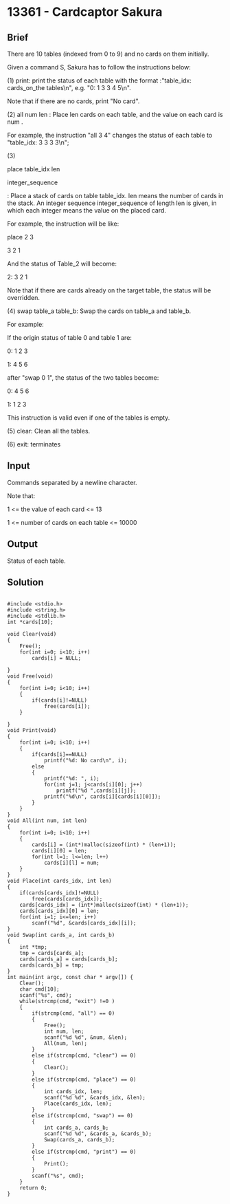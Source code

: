 # 13361 - Cardcaptor Sakura

## Brief
There are 10 tables (indexed from 0 to 9) and no cards on them initially.

Given a command S, Sakura has to follow the instructions below:

(1) print: print the status of each table with the format :"table_idx: cards_on_the tables\n", e.g. "0: 1 3 3 4 5\n". 

Note that if there are no cards, print "No card".

(2) all num len :  Place len cards on each table, and the value on each card is num .

For example, the instruction "all 3 4" changes the status of each table to "table_idx: 3 3 3 3\n";

(3)

place table_idx len

integer_sequence

: Place a stack of cards on table table_idx. len means the number of cards in the stack. An integer sequence integer_sequence of length len is given, in which each integer means the value on the placed card.

For example, the instruction will be like:

place 2 3

3 2 1

And the status of Table_2 will become:

2: 3 2 1

Note that if there are cards already on the target table, the status will be overridden.

(4) swap table_a table_b: Swap the cards on table_a and table_b.

For example:

If the origin status of table 0 and table 1 are:

0: 1 2 3

1: 4 5 6

after "swap 0 1", the status of the two tables become:

0: 4 5 6

1: 1 2 3

This instruction is valid even if one of the tables is empty.

(5) clear: Clean all the tables.

(6) exit: terminates

## Input
Commands separated by a newline character.

Note that:

1 <= the value of each card <= 13

1 <= number of cards on each table <= 10000

## Output
Status of each table.

## Solution
```c=

#include <stdio.h>
#include <string.h>
#include <stdlib.h>
int *cards[10];

void Clear(void)
{
    Free();
    for(int i=0; i<10; i++)
        cards[i] = NULL;
    
}
void Free(void)
{
    for(int i=0; i<10; i++)
    {
        if(cards[i]!=NULL)
            free(cards[i]);
    }
    
}
void Print(void)
{
    for(int i=0; i<10; i++)
    {
        if(cards[i]==NULL)
            printf("%d: No card\n", i);
        else
        {
            printf("%d: ", i);
            for(int j=1; j<cards[i][0]; j++)
                printf("%d ",cards[i][j]);
            printf("%d\n", cards[i][cards[i][0]]);
        }
    }
}
void All(int num, int len)
{
    for(int i=0; i<10; i++)
    {
        cards[i] = (int*)malloc(sizeof(int) * (len+1));
        cards[i][0] = len;
        for(int l=1; l<=len; l++)
            cards[i][l] = num;
    }
}
void Place(int cards_idx, int len)
{
    if(cards[cards_idx]!=NULL)
        free(cards[cards_idx]);
    cards[cards_idx] = (int*)malloc(sizeof(int) * (len+1));
    cards[cards_idx][0] = len;
    for(int i=1; i<=len; i++)
        scanf("%d", &cards[cards_idx][i]);
}
void Swap(int cards_a, int cards_b)
{
    int *tmp;
    tmp = cards[cards_a];
    cards[cards_a] = cards[cards_b];
    cards[cards_b] = tmp;
}
int main(int argc, const char * argv[]) {
    Clear();
    char cmd[10];
    scanf("%s", cmd);
    while(strcmp(cmd, "exit") !=0 )
    {
        if(strcmp(cmd, "all") == 0)
        {
            Free();
            int num, len;
            scanf("%d %d", &num, &len);
            All(num, len);
        }
        else if(strcmp(cmd, "clear") == 0)
        {
            Clear();
        }
        else if(strcmp(cmd, "place") == 0)
        {
            int cards_idx, len;
            scanf("%d %d", &cards_idx, &len);
            Place(cards_idx, len);
        }
        else if(strcmp(cmd, "swap") == 0)
        {
            int cards_a, cards_b;
            scanf("%d %d", &cards_a, &cards_b);
            Swap(cards_a, cards_b);
        }
        else if(strcmp(cmd, "print") == 0)
        {
            Print();
        }
        scanf("%s", cmd);
    }
    return 0;
}

```